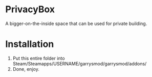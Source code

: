 PrivacyBox
===============

A bigger-on-the-inside space that can be used for private building.

Installation
===============
1. Put this entire folder into Steam/Steamapps/USERNAME/garrysmod/garrysmod/addons/
2. Done, enjoy.